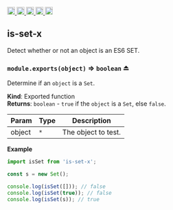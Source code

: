 <a href="https://travis-ci.org/Xotic750/is-set-x"
  title="Travis status">
<img
  src="https://travis-ci.org/Xotic750/is-set-x.svg?branch=master"
  alt="Travis status" height="18">
</a>
<a href="https://david-dm.org/Xotic750/is-set-x"
  title="Dependency status">
<img src="https://david-dm.org/Xotic750/is-set-x/status.svg"
  alt="Dependency status" height="18"/>
</a>
<a
  href="https://david-dm.org/Xotic750/is-set-x?type=dev"
  title="devDependency status">
<img src="https://david-dm.org/Xotic750/is-set-x/dev-status.svg"
  alt="devDependency status" height="18"/>
</a>
<a href="https://badge.fury.io/js/is-set-x"
  title="npm version">
<img src="https://badge.fury.io/js/is-set-x.svg"
  alt="npm version" height="18">
</a>
<a href="https://www.jsdelivr.com/package/npm/is-set-x"
  title="jsDelivr hits">
<img src="https://data.jsdelivr.com/v1/package/npm/is-set-x/badge?style=rounded"
  alt="jsDelivr hits" height="18">
</a>

<a name="module_is-set-x"></a>

## is-set-x

Detect whether or not an object is an ES6 SET.

<a name="exp_module_is-set-x--module.exports"></a>

### `module.exports(object)` ⇒ <code>boolean</code> ⏏

Determine if an `object` is a `Set`.

**Kind**: Exported function  
**Returns**: <code>boolean</code> - `true` if the `object` is a `Set`,
else `false`.

| Param  | Type            | Description         |
| ------ | --------------- | ------------------- |
| object | <code>\*</code> | The object to test. |

**Example**

```js
import isSet from 'is-set-x';

const s = new Set();

console.log(isSet([])); // false
console.log(isSet(true)); // false
console.log(isSet(s)); // true
```

